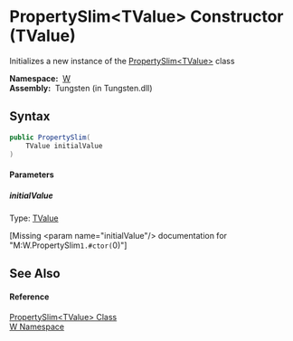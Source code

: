 PropertySlim&lt;TValue> Constructor (TValue)
============================================
   Initializes a new instance of the [PropertySlim&lt;TValue>][1] class

  **Namespace:**  [W][2]  
  **Assembly:**  Tungsten (in Tungsten.dll)

Syntax
------

```csharp
public PropertySlim(
	TValue initialValue
)
```

#### Parameters

##### *initialValue*
Type: [TValue][1]  

[Missing &lt;param name="initialValue"/> documentation for "M:W.PropertySlim`1.#ctor(`0)"]



See Also
--------

#### Reference
[PropertySlim&lt;TValue> Class][1]  
[W Namespace][2]  

[1]: README.md
[2]: ../README.md